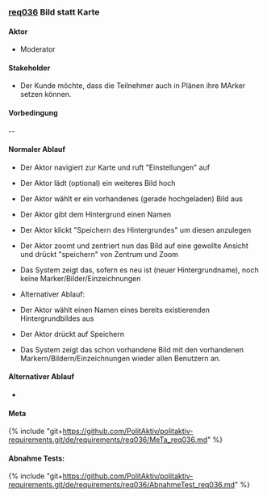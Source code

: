 
### [req036](https://github.com/PolitAktiv/politaktiv-requirements/tree/master/de/requirements/req036/req036.md) Bild statt Karte

#### Aktor
 * Moderator


#### Stakeholder
 * Der Kunde möchte, dass die Teilnehmer auch in Plänen ihre MArker setzen können.


#### Vorbedingung
--


#### Normaler Ablauf
 * Der Aktor navigiert zur Karte und ruft "Einstellungen" auf
 * Der Aktor lädt (optional) ein weiteres Bild hoch
 * Der Aktor wählt er ein vorhandenes (gerade hochgeladen) Bild aus
 * Der Aktor gibt dem Hintergrund einen Namen
 * Der Aktor klickt "Speichern des Hintergrundes" um diesen anzulegen
 * Der Aktor zoomt und zentriert nun das Bild auf eine gewollte Ansicht und drückt "speichern" von Zentrum und Zoom
 * Das System zeigt das, sofern es neu ist (neuer Hintergrundname), noch keine Marker/Bilder/Einzeichnungen

 * Alternativer Ablauf:
 * Der Aktor wählt einen Namen eines bereits existierenden Hintergrundbildes aus
 * Der Aktor drückt auf Speichern
 * Das System zeigt das schon vorhandene Bild mit den vorhandenen Markern/Bildern/Einzeichnungen wieder allen Benutzern an.
 


#### Alternativer Ablauf
 * 


#### Meta
{% include "git+https://github.com/PolitAktiv/politaktiv-requirements.git/de/requirements/req036/MeTa_req036.md" %} 


#### Abnahme Tests:
{% include "git+https://github.com/PolitAktiv/politaktiv-requirements.git/de/requirements/req036/AbnahmeTest_req036.md" %} 
